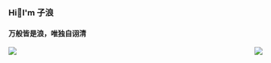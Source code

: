 ### Hi👋I'm 子浪
#### 万般皆是浪，唯独自诩清

<img align="right" src="https://github-readme-stats.vercel.app/api?username=LianTianNo1&show_icons=true&icon_color=CE1D2D&text_color=718096&bg_color=ffffff&hide_title=true" />


<img align="left" src="https://github-readme-stats.vercel.app/api/top-langs/?username=LianTianNo1&layout=compact" />



<!--
**LianTianNo1/LianTianNo1** is a ✨ _special_ ✨ repository because its `README.md` (this file) appears on your GitHub profile.

Here are some ideas to get you started:

- 🔭 I’m currently working on ...
- 🌱 I’m currently learning ...
- 👯 I’m looking to collaborate on ...
- 🤔 I’m looking for help with ...
- 💬 Ask me about ...
- 📫 How to reach me: ...
- 😄 Pronouns: ...
- ⚡ Fun fact: ...
-->
